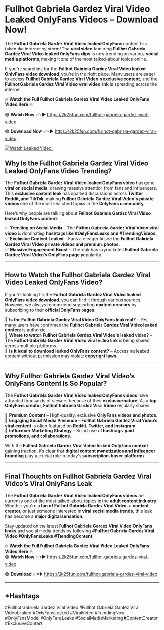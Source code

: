 # Fullhot Gabriela Gardez Viral Video Leaked OnlyFans Videos – Download Now!

The **Fullhot Gabriela Gardez Viral Video leaked OnlyFans** content has taken the internet by storm! The **viral video** featuring **Fullhot Gabriela Gardez Viral Video leaked OnlyFans clips** is now trending on various **social media platforms**, making it one of the most talked-about topics online.  

If you're searching for the **Fullhot Gabriela Gardez Viral Video leaked OnlyFans video download**, you’re in the right place. Many users are eager to access **Fullhot Gabriela Gardez Viral Video's exclusive content**, and the **Fullhot Gabriela Gardez Viral Video viral video link** is spreading across the internet.  

🔥 **Watch the Full Fullhot Gabriela Gardez Viral Video Leaked OnlyFans Video Here** 🔥  

🟢 **Watch Now** ✅=► https://2k25fun.com/fullhot-gabriela-gardez-viral-video

🟢 **Download Now** ✅=► https://2k25fun.com/fullhot-gabriela-gardez-viral-video

[![Watch Leaked Video.](https://miro.medium.com/v2/resize:fit:828/format:webp/1*cilzJN44JGOrTw9NJCrNHA.gif "Watch Leaked Video")](https://2k25fun.com/fullhot-gabriela-gardez-viral-video)

## **Why Is the Fullhot Gabriela Gardez Viral Video Leaked OnlyFans Video Trending?**  

The **Fullhot Gabriela Gardez Viral Video leaked OnlyFans video** has gone **viral on social media**, drawing massive attention from fans and influencers. This **exclusive content leak** has sparked discussions across **Twitter, Reddit, and TikTok**, making **Fullhot Gabriela Gardez Viral Video's private videos** one of the most searched topics in the **OnlyFans community**.  

Here’s why people are talking about **Fullhot Gabriela Gardez Viral Video leaked OnlyFans content**:  

✅ **Trending on Social Media** – The **Fullhot Gabriela Gardez Viral Video viral video** is dominating **hashtags like #OnlyFansLeaks and #TrendingVideos**.  
✅ **Exclusive Content Leaked** – Fans are eager to see the **Fullhot Gabriela Gardez Viral Video private videos and premium photos**.  
✅ **Massive Engagement Boost** – The leak has skyrocketed **Fullhot Gabriela Gardez Viral Video’s OnlyFans page** popularity.  

---

## **How to Watch the Fullhot Gabriela Gardez Viral Video Leaked OnlyFans Video?**  

If you're looking for the **Fullhot Gabriela Gardez Viral Video leaked OnlyFans video download**, you can find it through various sources. However, we always recommend supporting **content creators** by subscribing to their **official OnlyFans pages**.  

🔹 **Is the Fullhot Gabriela Gardez Viral Video OnlyFans leak real?** – Yes, many users have confirmed the **Fullhot Gabriela Gardez Viral Video leaked content** is authentic.  
🔹 **Where to watch Fullhot Gabriela Gardez Viral Video's leaked video?** – The **Fullhot Gabriela Gardez Viral Video viral video link** is being shared across multiple platforms.  
🔹 **Is it legal to download leaked OnlyFans content?** – Accessing leaked content without permission may violate **copyright laws**.  

---

## **Why Fullhot Gabriela Gardez Viral Video’s OnlyFans Content Is So Popular?**  

The **Fullhot Gabriela Gardez Viral Video leaked OnlyFans videos** have attracted thousands of viewers because of their **exclusive nature**. As a **top OnlyFans creator**, **Fullhot Gabriela Gardez Viral Video** regularly shares:  

📌 **Premium Content** – High-quality, exclusive **OnlyFans videos and photos**.  
📌 **Engaging Social Media Presence** – **Fullhot Gabriela Gardez Viral Video’s viral content** is often featured on **Reddit, Twitter, and Instagram**.  
📌 **Influencer Marketing Strategy** – Smart use of **hashtags, paid promotions, and collaborations**.  

With the **Fullhot Gabriela Gardez Viral Video leaked OnlyFans content** gaining traction, it’s clear that **digital content monetization and influencer branding** play a crucial role in today's **subscription-based platforms**.  

---

## **Final Thoughts on Fullhot Gabriela Gardez Viral Video’s Viral OnlyFans Leak**  

The **Fullhot Gabriela Gardez Viral Video leaked OnlyFans videos** are currently one of the most talked-about topics in the **adult content industry**. Whether you're a **fan of Fullhot Gabriela Gardez Viral Video**, a **content creator**, or just someone interested in **viral social media trends**, this leak has become a **major digital sensation**.  

Stay updated on the latest **Fullhot Gabriela Gardez Viral Video OnlyFans leaks** and social media trends by following **#Fullhot Gabriela Gardez Viral Video #OnlyFansLeaks #TrendingContent**.  

🔥 **Watch the Full Fullhot Gabriela Gardez Viral Video Leaked OnlyFans Video Here** 🔥  
🟢 **Watch Now** ✅=► https://2k25fun.com/fullhot-gabriela-gardez-viral-video

🟢 **Download** ✅=► https://2k25fun.com/fullhot-gabriela-gardez-viral-video

---

## *Hashtags
#Fullhot Gabriela Gardez Viral Video #Fullhot Gabriela Gardez Viral VideoLeaked #OnlyFansLeaked #ViralVideo #TrendingNow #OnlyFansModel #OnlyFansLeaks #SocialMediaMarketing #ContentCreator #ExclusiveContent  